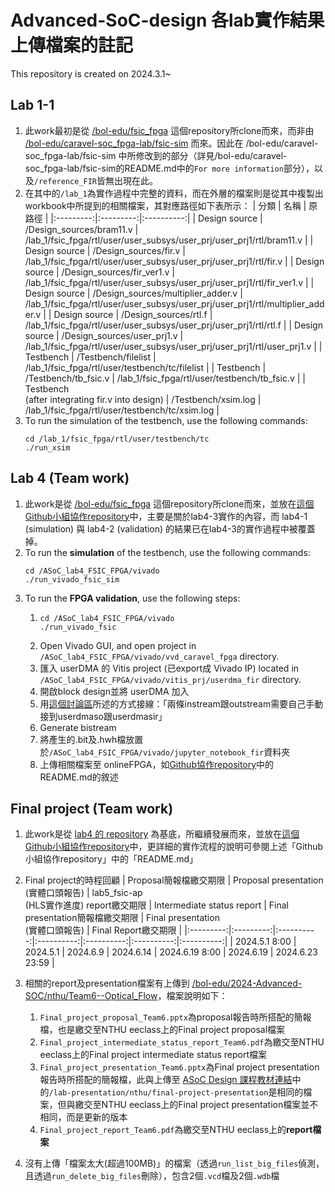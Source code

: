 # Advanced-SoC-design 各lab實作結果上傳檔案的註記
This repository is created on 2024.3.1~

## Lab 1-1
1. 此work最初是從 [/bol-edu/fsic_fpga](https://github.com/bol-edu/fsic_fpga/tree/main) 這個repository所clone而來，而非由 [/bol-edu/caravel-soc_fpga-lab/fsic-sim](https://github.com/bol-edu/caravel-soc_fpga-lab/tree/main/fsic-sim) 而來。因此在 /bol-edu/caravel-soc_fpga-lab/fsic-sim 中所修改到的部分（詳見/bol-edu/caravel-soc_fpga-lab/fsic-sim的README.md中的`For more information`部分），以及`/reference_FIR`皆無出現在此。
2. 在其中的`/lab_1`為實作過程中完整的資料，而在外層的檔案則是從其中複製出workbook中所提到的相關檔案，其對應路徑如下表所示：
   | 分類 | 名稱 | 原路徑 |
   |:---------:|:---------:|:----------:|
   | Design source | /Design_sources/bram11.v | /lab_1/fsic_fpga/rtl/user/user_subsys/user_prj/user_prj1/rtl/bram11.v |
   | Design source | /Design_sources/fir.v | /lab_1/fsic_fpga/rtl/user/user_subsys/user_prj/user_prj1/rtl/fir.v |
   | Design source | /Design_sources/fir_ver1.v | /lab_1/fsic_fpga/rtl/user/user_subsys/user_prj/user_prj1/rtl/fir_ver1.v |
   | Design source | /Design_sources/multiplier_adder.v | /lab_1/fsic_fpga/rtl/user/user_subsys/user_prj/user_prj1/rtl/multiplier_adder.v |
   | Design source | /Design_sources/rtl.f | /lab_1/fsic_fpga/rtl/user/user_subsys/user_prj/user_prj1/rtl/rtl.f |
   | Design source | /Design_sources/user_prj1.v | /lab_1/fsic_fpga/rtl/user/user_subsys/user_prj/user_prj1/rtl/user_prj1.v |
   | Testbench | /Testbench/filelist | /lab_1/fsic_fpga/rtl/user/testbench/tc/filelist |
   | Testbench | /Testbench/tb_fsic.v | /lab_1/fsic_fpga/rtl/user/testbench/tb_fsic.v |
   | Testbench<br/>(after integrating fir.v into design) | /Testbench/xsim.log | /lab_1/fsic_fpga/rtl/user/testbench/tc/xsim.log |
3. To run the simulation of the testbench, use the following commands:
   ```
   cd /lab_1/fsic_fpga/rtl/user/testbench/tc
   ./run_xsim
   ```

## Lab 4 (Team work)
1. 此work是從 [/bol-edu/fsic_fpga](https://github.com/bol-edu/fsic_fpga/tree/main) 這個repository所clone而來，並放在[這個Github小組協作repository](https://github.com/ZheChen-Bill/ASoC_lab4_FSIC_FPGA)中，主要是關於lab4-3實作的內容，而 lab4-1 (simulation) 與 lab4-2 (validation) 的結果已在lab4-3的實作過程中被覆蓋掉。
2. To run the **simulation** of the testbench, use the following commands:
   ```
   cd /ASoC_lab4_FSIC_FPGA/vivado
   ./run_vivado_fsic_sim
   ```
3. To run the **FPGA validation**, use the following steps:
   1. ```
      cd /ASoC_lab4_FSIC_FPGA/vivado
      ./run_vivado_fsic
      ```
   2. Open Vivado GUI, and open project in `/ASoC_lab4_FSIC_FPGA/vivado/vvd_caravel_fpga` directory.
   3. 匯入 userDMA 的 Vitis project (已export成 Vivado IP) located in `/ASoC_lab4_FSIC_FPGA/vivado/vitis_prj/userdma_fir` directory.
   4. 開啟block design並將 userDMA 加入
   5. 用[這個討論區](https://github.com/bol-edu/HLS-SOC-Discussions/discussions/221)所述的方式接線：「兩條instream跟outstream需要自己手動接到userdmaso跟userdmasir」
   6. Generate bistream
   7. 將產生的.bit及.hwh檔放置於`/ASoC_lab4_FSIC_FPGA/vivado/jupyter_notebook_fir`資料夾
   8. 上傳相關檔案至 onlineFPGA，如[Github協作repository](https://github.com/ZheChen-Bill/ASoC_lab4_FSIC_FPGA/tree/main/vivado/jupyter_notebook_result)中的README.md的敘述

## Final project (Team work)
1. 此work是從 [lab4 的 repository](https://github.com/ZheChen-Bill/ASoC_lab4_FSIC_FPGA) 為基底，所繼續發展而來，並放在[這個Github小組協作repository](https://github.com/whywhytellmewhy/ASoC-Final_project-optical_flow)中，更詳細的實作流程的說明可參閱上述「Github小組協作repository」中的「README.md」

2. Final project的時程回顧
   | Proposal簡報檔繳交期限 | Proposal presentation<br/>(實體口頭報告) | lab5_fsic-ap<br/>(HLS實作進度) report繳交期限 | Intermediate status report | Final presentation簡報檔繳交期限 | Final presentation<br/>(實體口頭報告) | Final Report繳交期限 |
   |:---------:|:---------:|:----------:|:----------:|:----------:|:----------:|:----------:|
   | 2024.5.1 8:00 | 2024.5.1 | 2024.6.9 | 2024.6.14 | 2024.6.19 8:00 | 2024.6.19 | 2024.6.23 23:59 |

3. 相關的report及presentation檔案有上傳到 [/bol-edu/2024-Advanced-SOC/nthu/Team6--Optical_Flow](https://github.com/bol-edu/2024-Advanced-SOC/tree/main/nthu/Team6--Optical_Flow)，檔案說明如下：
   1. `Final_project_proposal_Team6.pptx`為proposal報告時所搭配的簡報檔，也是繳交至NTHU eeclass上的Final project proposal檔案
   2. `Final_project_intermediate_status_report_Team6.pdf`為繳交至NTHU eeclass上的Final project intermediate status report檔案
   3. `Final_project_presentation_Team6.pptx`為Final project presentation報告時所搭配的簡報檔，此與上傳至 [ASoC Design 課程教材連結](https://drive.google.com/drive/folders/1cGNs2LfW5ZdoaEpi_Nh6iANl7V4f6rtv?usp=sharing)中的`/lab-presentation/nthu/final-project-presentation`是相同的檔案，但與繳交至NTHU eeclass上的Final project presentation檔案並不相同，而是更新的版本
   4. `Final_project_report_Team6.pdf`為繳交至NTHU eeclass上的**report檔案**

4. 沒有上傳「檔案太大(超過100MB)」的檔案（透過`run_list_big_files`偵測，且透過`run_delete_big_files`刪除），包含2個`.vcd`檔及2個`.wdb`檔


